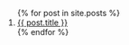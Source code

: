 
<ol reversed>
  {% for post in site.posts %}
<li> <a href="{{ post.url }}">{{ post.title }}</a></li>
  {% endfor %}
</ol>
